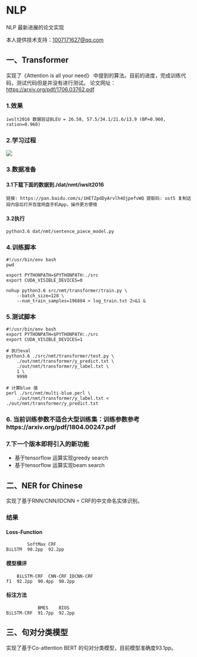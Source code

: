 # NLP
NLP 最新进展的论文实现

本人提供技术支持：1007171627@qq.com

## 一、Transformer 
实现了《Attention is all your need》 中提到的算法。目前的进度，完成训练代码，测试代码但是并没有进行测试。
论文网址：https://arxiv.org/pdf/1706.03762.pdf
### 1.效果
    iwslt2016 数据验证BLEU = 26.58, 57.5/34.1/21.6/13.9 (BP=0.960, ration=0.960)
### 2.学习过程
![](https://github.com/caoyujiALgLM/NLP/blob/master/loss.jpg)
    
### 3.数据准备
#### 3.1下载下面的数据到./dat/nmt/iwslt2016
    链接: https://pan.baidu.com/s/1HETZpdDyArvlh4OjpefvWQ 提取码: ust5 复制这段内容后打开百度网盘手机App，操作更方便哦
#### 3.2执行
    python3.6 dat/nmt/sentence_piece_model.py
### 4.训练脚本
```shell
#!/usr/bin/env bash
pwd

export PYTHONPATH=$PYTHONPATH:./src
export CUDA_VISIBLE_DEVICES=0

nohup python3.6 src/nmt/transformer/train.py \
    --batch_size=128 \
    --num_train_samples=196884 > log_train.txt 2>&1 &
```
### 5.测试脚本
    #!/usr/bin/env bash
    export PYTHONPATH=$PYTHONPATH:./src
    export CUDA_VISIBLE_DEVICES=1

    # 执行eval
    python3.6 ./src/nmt/transformer/test.py \
        ./out/nmt/transformer/y_predict.txt \
        ./out/nmt/transformer/y_label.txt \
        1 \
        9990

    # 计算blue 值
    perl ./src/nmt/multi-blue.perl \
        ./out/nmt/transformer/y_label.txt < ./out/nmt/transformer/y_predict.txt
### 6. 当前训练参数不适合大型训练集：训练参数参考https://arxiv.org/pdf/1804.00247.pdf
### 7.下一个版本即将引入的新功能
- 基于tensorflow 运算实现greedy search
- 基于tensorflow 运算实现beam search

## 二、NER for Chinese
实现了基于RNN/CNN/IDCNN + CRF的中文命名实体识别。

### 结果
#### Loss-Function
        	SoftMax CRF
	BiLSTM	90.2pp	92.2pp
#### 模型横评
		BiLSTM-CRF	CNN-CRF	IDCNN-CRF
	f1	92.2pp	90.4pp	90.2pp
#### 标注方法
	        	BMES	BIOS
	BiLSTM-CRF	91.7pp	92.2pp

## 三、句对分类模型
实现了基于Co-attention BERT 的句对分类模型，目前模型准确度93.1pp。


